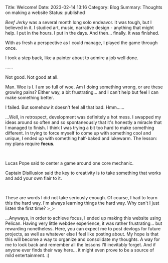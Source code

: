 Title: Welcome!
Date: 2023-02-14 13:16
Category: Blog
Summary: Thoughts on making a website
Status: published

*Beef Jerky* was a several month long solo endeavor. It was tough, but I believed in it. 
I studied art, music, narrative design - anything that might help. I put in the hours.
I put in the days. And then... finally. It was finished. 

With as fresh a perspective as I could manage, I played the game through once.

I took a step back, like a painter about to admire a job well done.

......

Not good. Not good at all.

Man. Woe is I. I am so full of woe. Am I doing something wrong, or are these growing pains? Either way, 
a bit frustrating... and I can't help but feel I can make something better.

I failed. But somehow it doesn't feel all that bad. Hmm......

...Well, in retrospect, development was definitely a hot mess. I swapped my ideas around so often and so spontaneously
that it's honestly a miracle that I managed to finish. I think I was trying a bit too hard to make something different.
In trying to force myself to come up with something cool and unique, I ended up with something half-baked and lukewarm.
The lesson: my plans require **focus**. 

<br>

Lucas Pope said to center a game around one core mechanic.

Captain Disillusion said the key to creativity is to take something that works and add your own flair to it.

<br>

These are words I did not take seriously enough. Of course, I had to learn this the hard way. I'm always learning 
things the hard way. Why can't I just listen the first time? >_>

...Anyways, in order to achieve focus, I ended up making this website using Pelican. 
Having very little webdev experience, it was rather frustrating... but rewarding nonetheless. 
Here, you can expect me to post devlogs for future projects, as well as whatever else I feel like posting about. 
My hope is that this will become a way to organize and consolidate my thoughts. A way for me to look back and remember
all the lessons I'll inevitably forget. And if anyone ever finds their way here... it might even prove to be a source
of mild entertainment. :)


